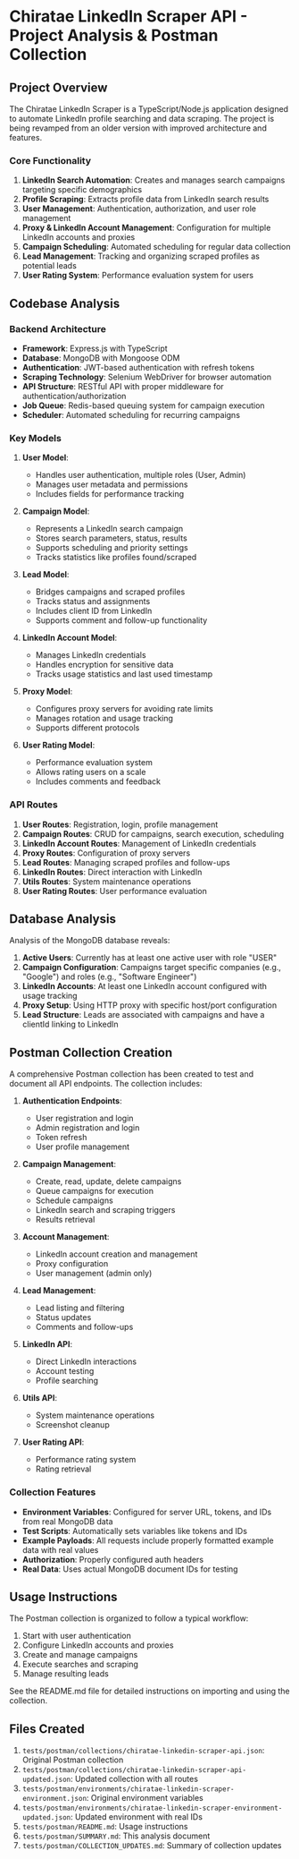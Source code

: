 # Chiratae LinkedIn Scraper API - Project Analysis & Postman Collection

## Project Overview

The Chiratae LinkedIn Scraper is a TypeScript/Node.js application designed to automate LinkedIn profile searching and data scraping. The project is being revamped from an older version with improved architecture and features.

### Core Functionality

1. **LinkedIn Search Automation**: Creates and manages search campaigns targeting specific demographics
2. **Profile Scraping**: Extracts profile data from LinkedIn search results
3. **User Management**: Authentication, authorization, and user role management
4. **Proxy & LinkedIn Account Management**: Configuration for multiple LinkedIn accounts and proxies
5. **Campaign Scheduling**: Automated scheduling for regular data collection
6. **Lead Management**: Tracking and organizing scraped profiles as potential leads
7. **User Rating System**: Performance evaluation system for users

## Codebase Analysis

### Backend Architecture

- **Framework**: Express.js with TypeScript
- **Database**: MongoDB with Mongoose ODM
- **Authentication**: JWT-based authentication with refresh tokens
- **Scraping Technology**: Selenium WebDriver for browser automation
- **API Structure**: RESTful API with proper middleware for authentication/authorization
- **Job Queue**: Redis-based queuing system for campaign execution
- **Scheduler**: Automated scheduling for recurring campaigns

### Key Models

1. **User Model**:
   - Handles user authentication, multiple roles (User, Admin)
   - Manages user metadata and permissions
   - Includes fields for performance tracking

2. **Campaign Model**:
   - Represents a LinkedIn search campaign
   - Stores search parameters, status, results
   - Supports scheduling and priority settings
   - Tracks statistics like profiles found/scraped

3. **Lead Model**:
   - Bridges campaigns and scraped profiles
   - Tracks status and assignments
   - Includes client ID from LinkedIn
   - Supports comment and follow-up functionality

4. **LinkedIn Account Model**:
   - Manages LinkedIn credentials
   - Handles encryption for sensitive data
   - Tracks usage statistics and last used timestamp

5. **Proxy Model**:
   - Configures proxy servers for avoiding rate limits
   - Manages rotation and usage tracking
   - Supports different protocols

6. **User Rating Model**:
   - Performance evaluation system
   - Allows rating users on a scale
   - Includes comments and feedback

### API Routes

1. **User Routes**: Registration, login, profile management
2. **Campaign Routes**: CRUD for campaigns, search execution, scheduling
3. **LinkedIn Account Routes**: Management of LinkedIn credentials
4. **Proxy Routes**: Configuration of proxy servers
5. **Lead Routes**: Managing scraped profiles and follow-ups
6. **LinkedIn Routes**: Direct interaction with LinkedIn
7. **Utils Routes**: System maintenance operations
8. **User Rating Routes**: User performance evaluation

## Database Analysis

Analysis of the MongoDB database reveals:

1. **Active Users**: Currently has at least one active user with role "USER"
2. **Campaign Configuration**: Campaigns target specific companies (e.g., "Google") and roles (e.g., "Software Engineer")
3. **LinkedIn Accounts**: At least one LinkedIn account configured with usage tracking
4. **Proxy Setup**: Using HTTP proxy with specific host/port configuration
5. **Lead Structure**: Leads are associated with campaigns and have a clientId linking to LinkedIn

## Postman Collection Creation

A comprehensive Postman collection has been created to test and document all API endpoints. The collection includes:

1. **Authentication Endpoints**:
   - User registration and login
   - Admin registration and login
   - Token refresh
   - User profile management

2. **Campaign Management**:
   - Create, read, update, delete campaigns
   - Queue campaigns for execution
   - Schedule campaigns
   - LinkedIn search and scraping triggers
   - Results retrieval

3. **Account Management**:
   - LinkedIn account creation and management
   - Proxy configuration
   - User management (admin only)

4. **Lead Management**:
   - Lead listing and filtering
   - Status updates
   - Comments and follow-ups

5. **LinkedIn API**:
   - Direct LinkedIn interactions
   - Account testing
   - Profile searching

6. **Utils API**:
   - System maintenance operations
   - Screenshot cleanup

7. **User Rating API**:
   - Performance rating system
   - Rating retrieval

### Collection Features

- **Environment Variables**: Configured for server URL, tokens, and IDs from real MongoDB data
- **Test Scripts**: Automatically sets variables like tokens and IDs
- **Example Payloads**: All requests include properly formatted example data with real values
- **Authorization**: Properly configured auth headers
- **Real Data**: Uses actual MongoDB document IDs for testing

## Usage Instructions

The Postman collection is organized to follow a typical workflow:

1. Start with user authentication
2. Configure LinkedIn accounts and proxies
3. Create and manage campaigns
4. Execute searches and scraping
5. Manage resulting leads

See the README.md file for detailed instructions on importing and using the collection.

## Files Created

1. `tests/postman/collections/chiratae-linkedin-scraper-api.json`: Original Postman collection
2. `tests/postman/collections/chiratae-linkedin-scraper-api-updated.json`: Updated collection with all routes
3. `tests/postman/environments/chiratae-linkedin-scraper-environment.json`: Original environment variables
4. `tests/postman/environments/chiratae-linkedin-scraper-environment-updated.json`: Updated environment with real IDs
5. `tests/postman/README.md`: Usage instructions
6. `tests/postman/SUMMARY.md`: This analysis document
7. `tests/postman/COLLECTION_UPDATES.md`: Summary of collection updates
